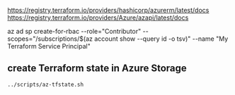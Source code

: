 

https://registry.terraform.io/providers/hashicorp/azurerm/latest/docs
https://registry.terraform.io/providers/Azure/azapi/latest/docs


az ad sp create-for-rbac --role="Contributor" --scopes="/subscriptions/$(az account show --query id -o tsv)" --name "My Terraform Service Principal"


## create Terraform state in Azure Storage

```shell
../scripts/az-tfstate.sh
```